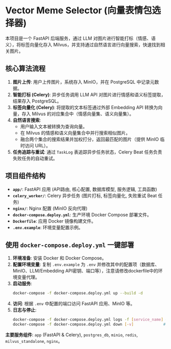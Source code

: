 # Vector Meme Selector (向量表情包选择器)

本项目是一个 FastAPI 后端服务，通过 LLM 对图片进行智能打标（情感、语义），将标签向量化存入 Milvus，并支持通过自然语言进行向量搜索，快速找到相关图片。

## 核心算法流程

1.  **图片上传**: 用户上传图片，系统存入 MinIO，并在 PostgreSQL 中记录元数据。
2.  **智能打标 (Celery)**: 异步任务调用 LLM API 对图片进行情感和语义标签提取，结果存入 PostgreSQL。
3.  **标签向量化 (Celery)**: 将提取的文本标签通过外部 Embedding API 转换为向量，存入 Milvus 的对应集合中（情感向量集、语义向量集）。
4.  **自然语言搜索**:
    *   用户输入文本被转换为查询向量。
    *   在 Milvus 的情感和语义向量集合中并行搜索相似图片。
    *   融合两个集合的搜索结果并加权打分，返回最匹配的图片（提供 MinIO 临时访问 URL）。
5.  **任务追踪与重试**: 通过 `TaskLog` 表追踪异步任务状态，Celery Beat 任务负责失败任务的自动重试。

## 项目组件结构

*   **`app/`**: FastAPI 应用 (API路由, 核心配置, 数据库模型, 服务逻辑, 工具函数)
*   **`celery_worker/`**: Celery 异步任务 (图片打标, 标签向量化, 失败重试 Beat 任务)
*   **`nginx/`**: Nginx 配置 (MinIO 反向代理)
*   **`docker-compose.deploy.yml`**: 生产环境 Docker Compose 部署文件。
*   **`Dockerfile`**: 应用 Docker 镜像构建文件。
*   **`.env.example`**: 环境变量配置示例。

## 使用 `docker-compose.deploy.yml` 一键部署

1.  **环境准备**: 安装 Docker 和 Docker Compose。
2.  **配置环境变量**: 复制 `.env.example` 为 `.env` 并修改其中的配置项（数据库、MinIO、LLM/Embedding API密钥、端口等），注意请修改dockerfile中的环境变量代理。
3.  **启动服务**:
    ```bash
    docker-compose -f docker-compose.deploy.yml up --build -d
    ```
4.  **访问**: 根据 `.env` 中配置的端口访问 FastAPI 应用、MinIO 等。
5.  **日志与停止**:
    ```bash
    docker-compose -f docker-compose.deploy.yml logs -f [service_name] # 查看日志
    docker-compose -f docker-compose.deploy.yml down [-v]             # 停止服务 [可选-v删除数据卷]
    ```

**主要服务组件**: `app` (FastAPI & Celery), `postgres_db`, `minio`, `redis`, `milvus_standalone`, `nginx`。
